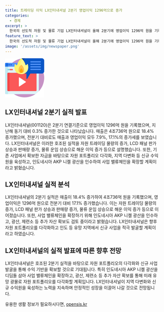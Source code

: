 ```yaml
---
title: 트레이딩 이익 LX인터내셔널 2분기 영업이익 1296억으로 증가
categories:
  - 경제
excerpt: >
  한국의 선도적 자원 및 물류 기업 LX인터내셔널이 올해 2분기에 영업이익 1296억 원을 기록, 전년 동기 대비 0.3% 증가했다고 밝혔다. 매출도 18.4% 상승했으며, 전분기 대비로도 7.9%, 17.1% 성장세를 보였다. LX인터내셔널은 석탄, 팜, 트레이딩 등 기존 사업을 바탕으로 자원 포트폴리오를 다각화하고 지역 다변화 등 신규 수익원을 육성하기 위해 노력 중이다. 또한, 인도네시아 AKP 니켈 광산을 인수해 사업 밸류체인을 확장할 것으로 알려졌다.
feature_text: >
  한국의 선도적 자원 및 물류 기업 LX인터내셔널이 올해 2분기에 영업이익 1296억 원을 기록, 전년 동기 대비 0.3% 증가했다고 밝혔다. 매출도 18.4% 상승했으며, 전분기 대비로도 7.9%, 17.1% 성장세를 보였다. LX인터내셔널은 석탄, 팜, 트레이딩 등 기존 사업을 바탕으로 자원 포트폴리오를 다각화하고 지역 다변화 등 신규 수익원을 육성하기 위해 노력 중이다. 또한, 인도네시아 AKP 니켈 광산을 인수해 사업 밸류체인을 확장할 것으로 알려졌다.
image: '/assets/img/newspaper.png'
---
```


<p><img src="/assets/img/news.png" alt="rentncar 속보" /></p>

<h2 data-ke-size="size26">LX인터내셔널 2분기 실적 발표</h2>

<p data-ke-size="size16">LX인터내셔널(001120)은 2분기 연결기준으로 영업이익 1296억 원을 기록했으며, 지난해 동기 대비 0.3% 증가한 것으로 나타났습니다. 매출은 4조736억 원으로 18.4% 증가했으며, 전분기 대비로도 매출과 영업이익 모두 7.9%, 17.1%의 증가세를 보였습니다. LX인터내셔널은 이러한 호조된 실적을 자원 트레이딩 물량의 증가, LCD 패널 판가 상승과 판매량 증가, 물류 운임 상승으로 해운 이익 증가 등으로 설명했습니다. 또한, 기존 사업에서 확보한 자금을 바탕으로 자원 포트폴리오 다각화, 지역 다변화 등 신규 수익원을 육성하고, 인도네시아 AKP 니켈 광산을 인수하여 사업 밸류체인을 확장할 계획이라고 밝혔습니다.</p>

<h2 data-ke-size="size26">LX인터내셔널 실적 분석</h2>

<p data-ke-size="size16">LX인터내셔널의 2분기 실적은 매출이 18.4% 증가하여 4조736억 원을 기록했으며, 영업이익은 1296억 원으로 전분기 대비 17.1% 증가했습니다. 이는 자원 트레이딩 물량의 증가, LCD 패널 판가 상승과 판매량 증가, 물류 운임 상승으로 해운 이익 증가 등으로 이어졌습니다. 또한, 사업 밸류체인을 확장하기 위해 인도네시아 AKP 니켈 광산을 인수하고, 광산, 제련소 등 추가 자산 확보도 검토 중이라고 밝혔습니다. LX인터내셔널은 향후 자원 포트폴리오를 다각화하고 인도 등 유망 지역에서 신규 사업을 적극 발굴할 계획이라고 하였습니다.</p>

<h2 data-ke-size="size26">LX인터내셔널의 실적 발표에 따른 향후 전망</h2>

<p data-ke-size="size16">LX인터내셔널은 호조된 2분기 실적을 바탕으로 자원 포트폴리오의 다각화와 신규 사업 발굴을 통해 수익 기반을 확보할 것으로 기대됩니다. 특히 인도네시아 AKP 니켈 광산을 디딤돌 삼아 사업 밸류체인을 확장하고, 광산, 제련소 등 추가 자산 확보를 통해 미래 유망 광물로 자원 포트폴리오를 다각화할 계획입니다. LX인터내셔널이 지역 다변화와 신규 수익원을 육성하는 노력을 지속하며 안정적인 성장을 이끌어 나갈 것으로 전망됩니다.</p>
유용한 생활 정보가 필요하시다면, <a href="https://opensis.kr" rel="dofollow">opensis.kr</a>


